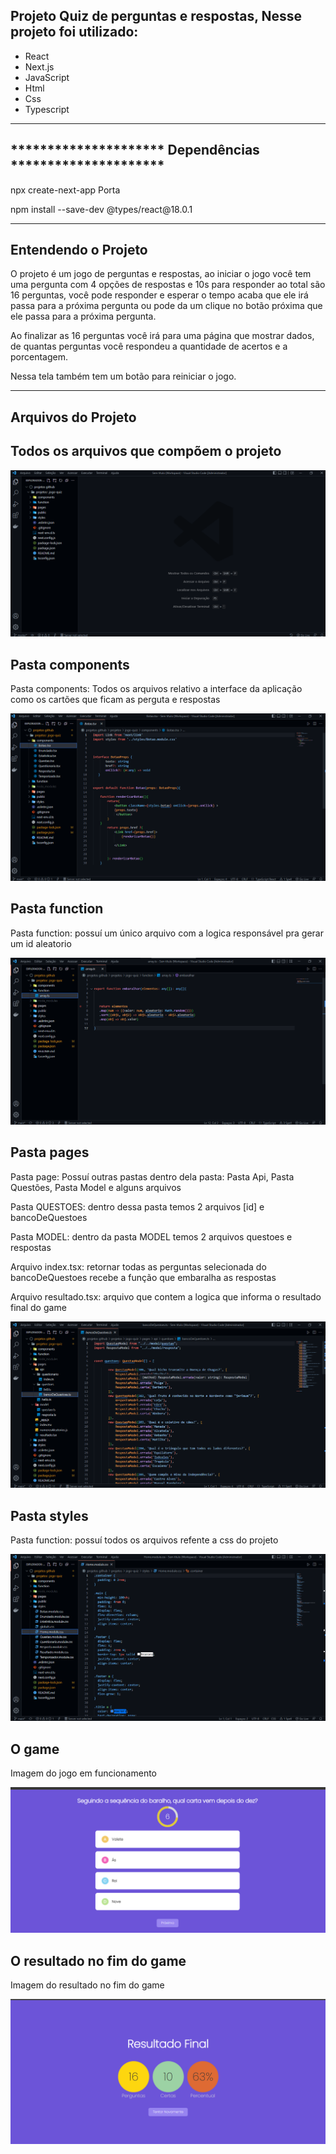 <h2>Projeto Quiz de perguntas e respostas, Nesse projeto foi utilizado:</h2>

<ul>
  <li>React</li>
  <li>Next.js</li>
  <li>JavaScript</li>
  <li>Html</li>
  <li>Css</li>
  <li>Typescript</li>
</ul>

 <hr/>

<h2>********************* Dependências *********************</h2> 
<p>npx create-next-app Porta</p>
<p>npm install --save-dev @types/react@18.0.1</p>



<hr/>

<h2>Entendendo o Projeto</h2>

<p> 
O projeto é um jogo de perguntas e respostas, ao iniciar o jogo você tem uma pergunta com 4 opções de respostas e 10s para responder ao total são 16 perguntas, você pode responder e esperar o tempo acaba que ele irá passa para a próxima pergunta ou pode da um clique no botão próxima que ele passa para a próxima pergunta.

Ao finalizar as 16 perguntas você irá para uma página que mostrar dados, de quantas perguntas você respondeu
a quantidade de acertos e a porcentagem.

Nessa tela também tem um botão para reiniciar o jogo.
</p>

<hr/>

<h2>Arquivos do Projeto</h2>

<h2>Todos os arquivos que compõem o projeto</h2>
<img src="public/dependencias do projeto.png"/>


<h2>Pasta components</h2>
<p>Pasta components: Todos os arquivos relativo a interface da aplicação como os cartões que ficam as perguta e respostas</p>
<img src="public\componentes.png"/>

<h2>Pasta function</h2>
<p>Pasta function: possuí um único arquivo com a logica responsável pra gerar um id aleatorio </p>
<img src="public/pasta_função.png"/>

<h2>Pasta pages</h2>
<p>Pasta page: Possuí outras pastas dentro dela pasta: Pasta Api, Pasta Questões, Pasta Model e alguns arquivos</p>
<p>Pasta QUESTOES: dentro dessa pasta temos 2 arquivos [id] e bancoDeQuestoes  </p>
<p>Pasta MODEL: dentro da pasta MODEL temos 2 arquivos questoes e respostas</p>
<p>Arquivo index.tsx: retornar todas as perguntas selecionada do bancoDeQuestoes recebe a função que embaralha as respostas </p>
<p>Arquivo resultado.tsx: arquivo que contem a logica que informa o resultado final do game</p>
<img src="public\pasta_pages.png"/>


<h2>Pasta styles</h2>
<p>Pasta function: possuí todos os arquivos refente a css do projeto </p>
<img src="public\Pasta_styles.css.png"/>

<h2>O game</h2>
<p>Imagem do jogo em funcionamento </p>
<img src="public\tela_perguntas.png"/>

<h2>O resultado no fim do game</h2>
<p>Imagem do resultado no fim do game </p>
<img src="public\tela_resultado.png"/>

